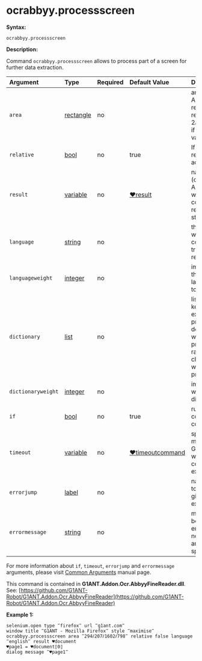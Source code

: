 # ocrabbyy.processscreen

**Syntax:**

```text
ocrabbyy.processscreen
```

**Description:**

Command `ocrabbyy.processscreen` allows to process part of a screen for further data extraction.

| Argument | Type | Required | Default Value | Description |
| :--- | :--- | :--- | :--- | :--- |
| `area` | [rectangle](https://github.com/G1ANT-Robot/G1ANT.Manual/blob/master/G1ANT-Language/Structures/rectangle.md) | no |  | area from which Abbyy will try to read, has to be a rectangle, eg. 2⫽4⫽12⫽40, best if assigned to a variable ♥rect |
| `relative` | [bool](https://github.com/G1ANT-Robot/G1ANT.Manual/blob/master/G1ANT-Language/Structures/bool.md) | no | true | If true, position is relative to the active window |
| `result` | [variable](https://github.com/G1ANT-Robot/G1ANT.Manual/blob/master/G1ANT-Language/Special-Characters/variable.md) | no | [♥result](https://github.com/G1ANT-Robot/G1ANT.Manual/blob/master/G1ANT-Language/Common-Arguments.md) | name of variable \(of type AbbyyDocument\) where command’s result will be stored |
| `language` | [string](https://github.com/G1ANT-Robot/G1ANT.Manual/blob/master/G1ANT-Language/Structures/string.md) | no |  | the language which should be considered trying to recognize text |
| `languageweight` | [integer](https://github.com/G1ANT-Robot/G1ANT.Manual/blob/master/G1ANT-Language/Structures/integer.md) | no |  | importance of the chosen language from 0 to 100 |
| `dictionary` | [list](https://github.com/G1ANT-Robot/G1ANT.Manual/blob/master/G1ANT-Language/Structures/list.md) | no |  | list of possible key words, that exist in processed document, that will have higher priority than random character strings while OCR processing |
| `dictionaryweight` | [integer](https://github.com/G1ANT-Robot/G1ANT.Manual/blob/master/G1ANT-Language/Structures/integer.md) | no |  | importance of words in chosen dictionary |
| `if` | [bool](https://github.com/G1ANT-Robot/G1ANT.Manual/blob/master/G1ANT-Language/Structures/bool.md) | no | true | runs the command only if condition is true |
| `timeout` | [variable](https://github.com/G1ANT-Robot/G1ANT.Manual/blob/master/G1ANT-Language/Special-Characters/variable.md) | no | [♥timeoutcommand](https://github.com/G1ANT-Robot/G1ANT.Manual/blob/master/G1ANT-Language/Variables/Special-Variables.md) | specifies time in milliseconds for G1ANT.Robot to wait for the command to be executed |
| `errorjump` | [label](https://github.com/G1ANT-Robot/G1ANT.Manual/blob/master/G1ANT-Language/Structures/label.md) | no |  | name of the label to jump to if given `timeout` expires |
| `errormessage` | [string](https://github.com/G1ANT-Robot/G1ANT.Manual/blob/master/G1ANT-Language/Structures/string.md) | no |  | message that will be shown in case error occurs and no `errorjump` argument is specified |

For more information about `if`, `timeout`, `errorjump` and `errormessage` arguments, please visit [Common Arguments](https://github.com/G1ANT-Robot/G1ANT.Manual/blob/master/G1ANT-Language/Common-Arguments.md) manual page.

This command is contained in **G1ANT.Addon.Ocr.AbbyyFineReader.dll**. See: [https://github.com/G1ANT-Robot/G1ANT.Addon.Ocr.AbbyyFineReader](https://github.com/G1ANT-Robot/G1ANT.Addon.Ocr.AbbyyFineReader)

**Example 1:**

```text
selenium.open type ‴firefox‴ url ‴g1ant.com‴
window title ‴G1ANT - Mozilla Firefox‴ style ‴maximise‴
ocrabbyy.processscreen area ‴294⫽207⫽1602⫽798‴ relative false language ‴english‴ result ♥document
♥page1 = ♥document⟦0⟧
dialog message ‴♥page1‴
```

